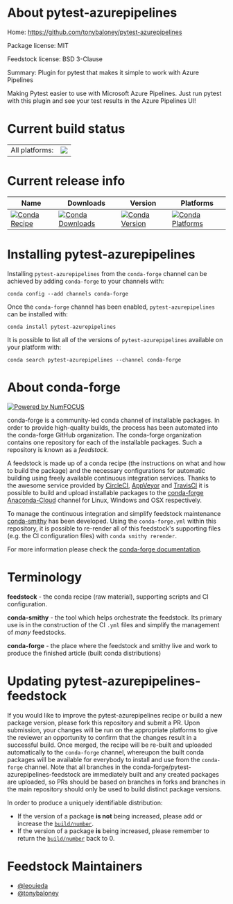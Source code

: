 About pytest-azurepipelines
===========================

Home: https://github.com/tonybaloney/pytest-azurepipelines

Package license: MIT

Feedstock license: BSD 3-Clause

Summary: Plugin for pytest that makes it simple to work with Azure Pipelines

Making Pytest easier to use with Microsoft Azure Pipelines. Just run pytest with
this plugin and see your test results in the Azure Pipelines UI!


Current build status
====================


<table><tr><td>All platforms:</td>
    <td>
      <a href="https://dev.azure.com/conda-forge/feedstock-builds/_build/latest?definitionId=6472&branchName=master">
        <img src="https://dev.azure.com/conda-forge/feedstock-builds/_apis/build/status/pytest-azurepipelines-feedstock?branchName=master">
      </a>
    </td>
  </tr>
</table>

Current release info
====================

| Name | Downloads | Version | Platforms |
| --- | --- | --- | --- |
| [![Conda Recipe](https://img.shields.io/badge/recipe-pytest--azurepipelines-green.svg)](https://anaconda.org/conda-forge/pytest-azurepipelines) | [![Conda Downloads](https://img.shields.io/conda/dn/conda-forge/pytest-azurepipelines.svg)](https://anaconda.org/conda-forge/pytest-azurepipelines) | [![Conda Version](https://img.shields.io/conda/vn/conda-forge/pytest-azurepipelines.svg)](https://anaconda.org/conda-forge/pytest-azurepipelines) | [![Conda Platforms](https://img.shields.io/conda/pn/conda-forge/pytest-azurepipelines.svg)](https://anaconda.org/conda-forge/pytest-azurepipelines) |

Installing pytest-azurepipelines
================================

Installing `pytest-azurepipelines` from the `conda-forge` channel can be achieved by adding `conda-forge` to your channels with:

```
conda config --add channels conda-forge
```

Once the `conda-forge` channel has been enabled, `pytest-azurepipelines` can be installed with:

```
conda install pytest-azurepipelines
```

It is possible to list all of the versions of `pytest-azurepipelines` available on your platform with:

```
conda search pytest-azurepipelines --channel conda-forge
```


About conda-forge
=================

[![Powered by NumFOCUS](https://img.shields.io/badge/powered%20by-NumFOCUS-orange.svg?style=flat&colorA=E1523D&colorB=007D8A)](http://numfocus.org)

conda-forge is a community-led conda channel of installable packages.
In order to provide high-quality builds, the process has been automated into the
conda-forge GitHub organization. The conda-forge organization contains one repository
for each of the installable packages. Such a repository is known as a *feedstock*.

A feedstock is made up of a conda recipe (the instructions on what and how to build
the package) and the necessary configurations for automatic building using freely
available continuous integration services. Thanks to the awesome service provided by
[CircleCI](https://circleci.com/), [AppVeyor](https://www.appveyor.com/)
and [TravisCI](https://travis-ci.org/) it is possible to build and upload installable
packages to the [conda-forge](https://anaconda.org/conda-forge)
[Anaconda-Cloud](https://anaconda.org/) channel for Linux, Windows and OSX respectively.

To manage the continuous integration and simplify feedstock maintenance
[conda-smithy](https://github.com/conda-forge/conda-smithy) has been developed.
Using the ``conda-forge.yml`` within this repository, it is possible to re-render all of
this feedstock's supporting files (e.g. the CI configuration files) with ``conda smithy rerender``.

For more information please check the [conda-forge documentation](https://conda-forge.org/docs/).

Terminology
===========

**feedstock** - the conda recipe (raw material), supporting scripts and CI configuration.

**conda-smithy** - the tool which helps orchestrate the feedstock.
                   Its primary use is in the construction of the CI ``.yml`` files
                   and simplify the management of *many* feedstocks.

**conda-forge** - the place where the feedstock and smithy live and work to
                  produce the finished article (built conda distributions)


Updating pytest-azurepipelines-feedstock
========================================

If you would like to improve the pytest-azurepipelines recipe or build a new
package version, please fork this repository and submit a PR. Upon submission,
your changes will be run on the appropriate platforms to give the reviewer an
opportunity to confirm that the changes result in a successful build. Once
merged, the recipe will be re-built and uploaded automatically to the
`conda-forge` channel, whereupon the built conda packages will be available for
everybody to install and use from the `conda-forge` channel.
Note that all branches in the conda-forge/pytest-azurepipelines-feedstock are
immediately built and any created packages are uploaded, so PRs should be based
on branches in forks and branches in the main repository should only be used to
build distinct package versions.

In order to produce a uniquely identifiable distribution:
 * If the version of a package **is not** being increased, please add or increase
   the [``build/number``](https://conda.io/docs/user-guide/tasks/build-packages/define-metadata.html#build-number-and-string).
 * If the version of a package **is** being increased, please remember to return
   the [``build/number``](https://conda.io/docs/user-guide/tasks/build-packages/define-metadata.html#build-number-and-string)
   back to 0.

Feedstock Maintainers
=====================

* [@leouieda](https://github.com/leouieda/)
* [@tonybaloney](https://github.com/tonybaloney/)

